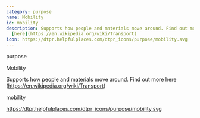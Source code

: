 ```yaml
---
category: purpose
name: Mobility
id: mobility
description: Supports how people and materials move around. Find out more
  [here](https://en.wikipedia.org/wiki/Transport)
icon: https://dtpr.helpfulplaces.com/dtpr_icons/purpose/mobility.svg
---
```

purpose

Mobility

Supports how people and materials move around. Find out more here (https://en.wikipedia.org/wiki/Transport)


mobility

https://dtpr.helpfulplaces.com/dtpr_icons/purpose/mobility.svg